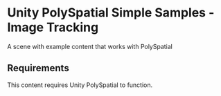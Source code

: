 # Unity PolySpatial Simple Samples - Image Tracking

A scene with example content that works with PolySpatial

## Requirements

This content requires Unity PolySpatial to function. 